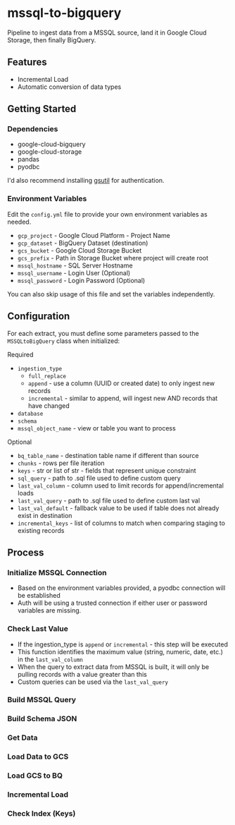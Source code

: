 # mssql-to-bigquery

Pipeline to ingest data from a MSSQL source, land it in Google Cloud Storage, then finally BigQuery. 

## Features

- Incremental Load
- Automatic conversion of data types

## Getting Started

### Dependencies

- google-cloud-bigquery
- google-cloud-storage
- pandas
- pyodbc

I'd also recommend installing [gsutil](https://cloud.google.com/storage/docs/gsutil) for authentication. 

### Environment Variables

Edit the `config.yml` file to provide your own environment variables as needed. 

- `gcp_project` - Google Cloud Platform - Project Name
- `gcp_dataset` - BigQuery Dataset (destination)
- `gcs_bucket` - Google Cloud Storage Bucket
- `gcs_prefix` - Path in Storage Bucket where project will create root
- `mssql_hostname` - SQL Server Hostname
- `mssql_username` - Login User (Optional)
- `mssql_password` - Login Password (Optional)

You can also skip usage of this file and set the variables independently. 

## Configuration

For each extract, you must define some parameters passed to the `MSSQLtoBigQuery` class when initialized: 

Required
- `ingestion_type`
  - `full_replace`
  - `append` - use a column (UUID or created date) to only ingest new records
  - `incremental` - similar to append, will ingest new AND records that have changed
- `database`
- `schema`
- `mssql_object_name` - view or table you want to process

Optional
- `bq_table_name` - destination table name if different than source
- `chunks` - rows per file iteration
- `keys` - str or list of str - fields that represent unique constraint
- `sql_query` - path to .sql file used to define custom query
- `last_val_column` - column used to limit records for append/incremental loads
- `last_val_query` - path to .sql file used to define custom last val
- `last_val_default` - fallback value to be used if table does not already exist in destination
- `incremental_keys` - list of columns to match when comparing staging to existing records
  
## Process

### Initialize MSSQL Connection

- Based on the environment variables provided, a pyodbc connection will be established
- Auth will be using a trusted connection if either user or password variables are missing.

### Check Last Value

- If the ingestion_type is `append` or `incremental` - this step will be executed
- This function identifies the maximum value (string, numeric, date, etc.) in the `last_val_column`
- When the query to extract data from MSSQL is built, it will only be pulling records with a value greater than this
- Custom queries can be used via the `last_val_query`

### Build MSSQL Query



### Build Schema JSON

### Get Data

### Load Data to GCS

### Load GCS to BQ

### Incremental Load

### Check Index (Keys)

